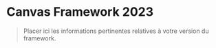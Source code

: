 # Canvas Framework 2023
>
> Placer ici les informations pertinentes relatives à votre version du framework.
